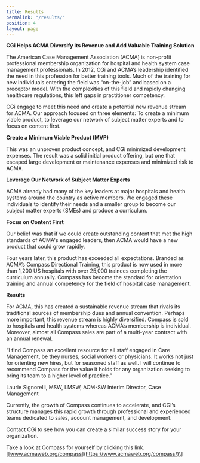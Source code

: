 ```yaml
---
title: Results
permalink: "/results/"
position: 4
layout: page
---
```


**CGi Helps ACMA Diversify its Revenue and Add Valuable Training Solution**

The American Case Management Association (ACMA) is non-profit professional membership organization for hospital and health system case management professionals. In 2012, CGi and ACMA’s leadership identified the need in this profession for better training tools. Much of the training for new individuals entering the field was “on-the-job” and based on a preceptor model. With the complexities of this field and rapidly changing healthcare regulations, this left gaps in practitioner competency.

CGi engage to meet this need and create a potential new revenue stream for ACMA. Our approach focused on three elements:
To create a minimum viable product, to leverage our network of subject matter experts and to focus on content first. 

**Create a Minimum Viable Product (MVP)**

This was an unproven product concept, and CGi minimized development expenses. The result was a solid initial product offering, but one that escaped large development or maintenance expenses and minimized risk to ACMA.

**Leverage Our Network of Subject Matter Experts**

ACMA already had many of the key leaders at major hospitals and health systems around the country as active members. We engaged these individuals to identify their needs and a smaller group to become our subject matter experts (SMEs) and produce a curriculum.

**Focus on Content First**

Our belief was that if we could create outstanding content that met the high standards of ACMA's engaged leaders, then ACMA would have a new product that could grow rapidly.

Four years later, this product has exceeded all expectations. Branded as ACMA’s Compass Directional Training, this product is now used in more than 1,200 US hospitals with over 25,000 trainees completing the curriculum annually. Compass has become the standard for orientation training and annual competency for the field of hospital case management.

**Results**

For ACMA, this has created a sustainable revenue stream that rivals its traditional sources of membership dues and annual convention.
Perhaps more important, this revenue stream is highly diversified. Compass is sold to hospitals and health systems whereas ACMA’s membership is individual. Moreover, almost all Compass sales are part of a multi-year contract with an annual renewal.

“I find Compass an excellent resource for all staff engaged in Care Management, be they nurses, social workers or physicians. It works not just for orienting new hires, but for seasoned staff as well. I will continue to recommend Compass for the value it holds for any organization seeking to bring its team to a higher level of practice.”

Laurie Signorelli, MSW, LMSW, ACM-SW
Interim Director, Case Management

Currently, the growth of Compass continues to accelerate, and CGi’s structure manages this rapid growth through professional and experienced teams dedicated to sales, account management, and development.

Contact CGi to see how you can create a similar success story for your organization. 

Take a look at Compass for yourself by clicking this link. \[[www.acmaweb.org/compass](https://www.acmaweb.org/compass/)\]